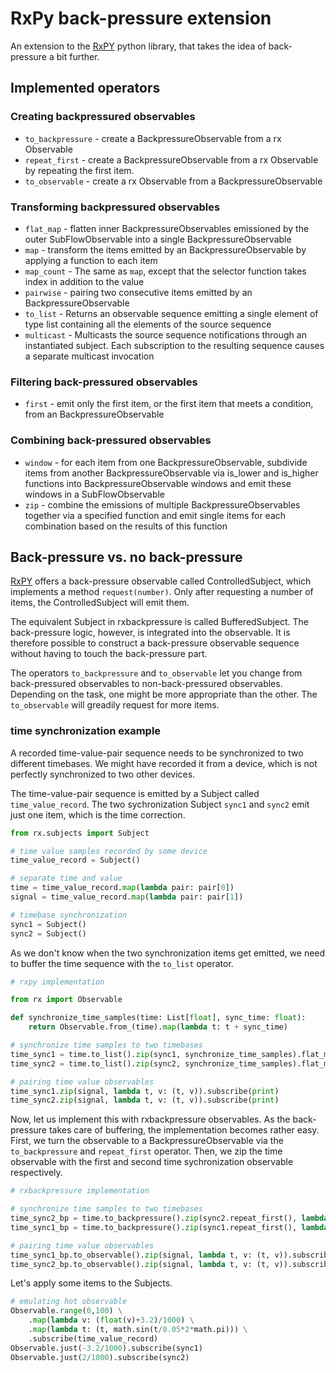 
RxPy back-pressure extension
============================

An extension to the [RxPY](https://github.com/ReactiveX/RxPY) python 
library, that takes the idea of back-pressure a bit further.


Implemented operators
---------------------

### Creating backpressured observables

- `to_backpressure` - create a BackpressureObservable from a rx Observable
- `repeat_first` - create a BackpressureObservable from a rx Observable by repeating the first item.
- `to_observable` - create a rx Observable from a BackpressureObservable


### Transforming backpressured observables

- `flat_map` - flatten inner BackpressureObservables emissioned by the outer SubFlowObservable into a single BackpressureObservable
- `map` - transform the items emitted by an BackpressureObservable by applying a function to each item
- `map_count` - The same as `map`, except that the selector function takes index in addition to the value
- `pairwise` - pairing two consecutive items emitted by an BackpressureObservable
- `to_list` - Returns an observable sequence emitting a single element of type list containing all the elements of the source sequence
- `multicast` - Multicasts the source sequence notifications through an instantiated subject. Each subscription to the resulting sequence causes a separate multicast invocation


### Filtering back-pressured observables

- `first` - emit only the first item, or the first item that meets a condition, from an BackpressureObservable


### Combining back-pressured observables

- `window` - for each item from one BackpressureObservable, subdivide items from another BackpressureObservable via is_lower and is_higher functions into BackpressureObservable windows and emit these windows in a SubFlowObservable
- `zip` - combine the emissions of multiple BackpressureObservables together via a specified function and emit single items for each combination based on the results of this function



Back-pressure vs. no back-pressure
----------------------------------

[RxPY](https://github.com/ReactiveX/RxPY) offers a back-pressure 
observable called ControlledSubject, which implements a method 
`request(number)`. Only after requesting a number of items, the 
ControlledSubject will emit them.

The equivalent Subject in rxbackpressure is called BufferedSubject. 
The back-pressure logic, however, is integrated into the
observable. It is therefore possible to construct a back-pressure 
observable sequence without having to touch the back-pressure part. 

The operators `to_backpressure` and `to_observable` let you change from
 back-pressured observables to non-back-pressured observables. 
Depending on the task, one might be more appropriate than the other. 
The `to_observable` will greadily request for more items.

### time synchronization example

A recorded time-value-pair sequence needs to be synchronized 
to two different timebases. We might have recorded it from a device, 
which is not perfectly synchronized to two other devices.

The time-value-pair sequence is emitted by a Subject called 
`time_value_record`. The two sychronization Subject `sync1` 
and `sync2` emit just one item, which is the time correction. 

```python
from rx.subjects import Subject

# time value samples recorded by some device
time_value_record = Subject()

# separate time and value
time = time_value_record.map(lambda pair: pair[0])
signal = time_value_record.map(lambda pair: pair[1])

# timebase synchronization
sync1 = Subject()
sync2 = Subject()
```

As we don't know when the two synchronization items get emitted, 
we need to buffer the time sequence with the `to_list` operator.

```python
# rxpy implementation

from rx import Observable

def synchronize_time_samples(time: List[float], sync_time: float):
    return Observable.from_(time).map(lambda t: t + sync_time)

# synchronize time samples to two timebases
time_sync1 = time.to_list().zip(sync1, synchronize_time_samples).flat_map(lambda v: v)
time_sync2 = time.to_list().zip(sync2, synchronize_time_samples).flat_map(lambda v: v)

# pairing time value observables
time_sync1.zip(signal, lambda t, v: (t, v)).subscribe(print)
time_sync2.zip(signal, lambda t, v: (t, v)).subscribe(print)
```

Now, let us implement this with rxbackpressure observables. 
As the back-pressure takes care of buffering,
the implementation becomes rather easy.
First, we turn the observable to a BackpressureObservable 
via the `to_backpressure` and `repeat_first` operator. Then, we zip the
time observable with the first and second time sychronization observable 
respectively.

```python
# rxbackpressure implementation

# synchronize time samples to two timebases
time_sync2_bp = time.to_backpressure().zip(sync2.repeat_first(), lambda t, sync_time: t + sync_time)
time_sync1_bp = time.to_backpressure().zip(sync1.repeat_first(), lambda t, sync_time: t + sync_time)

# pairing time value observables
time_sync1_bp.to_observable().zip(signal, lambda t, v: (t, v)).subscribe(print)
time_sync2_bp.to_observable().zip(signal, lambda t, v: (t, v)).subscribe(print)
```

Let's apply some items to the Subjects.

```python
# emulating hot observable
Observable.range(0,100) \
    .map(lambda v: (float(v)+3.2)/1000) \
    .map(lambda t: (t, math.sin(t/0.05*2*math.pi))) \
    .subscribe(time_value_record)
Observable.just(-3.2/1000).subscribe(sync1)
Observable.just(2/1000).subscribe(sync2)
```
